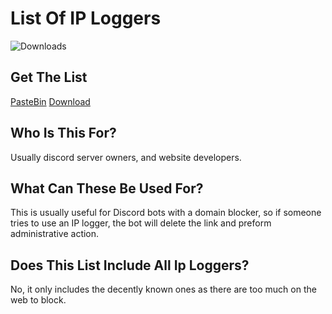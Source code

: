# List Of IP Loggers
![Downloads](https://img.shields.io/github/downloads/MattLawz/List-Of-IPLoggers/total)

## Get The List
[PasteBin](https://raw.githubusercontent.com/MattLawz/List-Of-IPLoggers/main/pastebin.txt)
[Download](https://github.com/MattLawz/List-Of-IPLoggers/releases/download/V1.0/list.txt)
## Who Is This For?
Usually discord server owners, and website developers.

## What Can These Be Used For?
This is usually useful for Discord bots with a domain blocker, so if someone tries to use an IP logger, the bot will delete the link and preform administrative action.

## Does This List Include All Ip Loggers?
No, it only includes the decently known ones as there are too much on the web to block.
